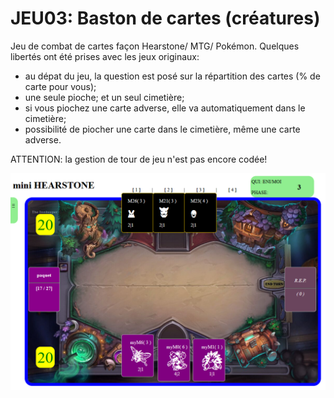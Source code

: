 # JEU03: Baston de cartes (créatures)

Jeu de combat de cartes façon Hearstone/ MTG/ Pokémon.
Quelques libertés ont été prises avec les jeux originaux:
- au dépat du jeu, la question est posé sur la répartition des cartes (% de carte pour vous);
- une seule pioche; et un seul cimetière;
- si vous piochez une carte adverse, elle va automatiquement dans le cimetière;
- possibilité de piocher une carte dans le cimetière, même une carte adverse.

ATTENTION: la gestion de tour de jeu n'est pas encore codée!

![Screenshot](./copiesEcran/Capture.PNG)

